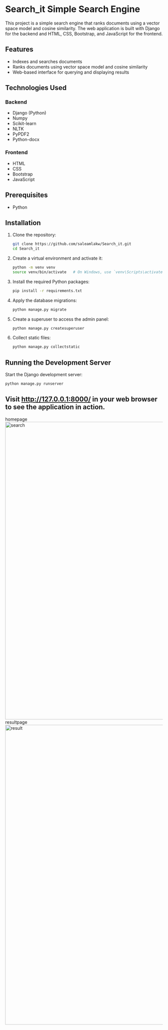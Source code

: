 # Search_it Simple Search Engine

This project is a simple search engine that ranks documents using a vector space model and cosine similarity. The web application is built with Django for the backend and HTML, CSS, Bootstrap, and JavaScript for the frontend.

## Features

- Indexes and searches documents
- Ranks documents using vector space model and cosine similarity
- Web-based interface for querying and displaying results

## Technologies Used

### Backend

- Django (Python)
- Numpy
- Scikit-learn
- NLTK
- PyPDF2
- Python-docx

### Frontend

- HTML
- CSS
- Bootstrap
- JavaScript

## Prerequisites

- Python

## Installation

1. Clone the repository:

    ```bash
    git clone https://github.com/saleamlakw/Search_it.git
    cd Search_it
    ```

2. Create a virtual environment and activate it:

    ```bash
    python -m venv venv
    source venv/bin/activate   # On Windows, use `venv\Scripts\activate`
    ```

3. Install the required Python packages:

    ```bash
    pip install -r requirements.txt
    ```


4. Apply the database migrations:

    ```bash
    python manage.py migrate
    ```

5. Create a superuser to access the admin panel:

    ```bash
    python manage.py createsuperuser
    ```

6. Collect static files:

    ```bash
    python manage.py collectstatic
    ```

## Running the Development Server

Start the Django development server:

```bash
python manage.py runserver

```
## Visit http://127.0.0.1:8000/ in your web browser to see the application in action.
homepage
<img width="952" alt="search" src="https://github.com/user-attachments/assets/036b830c-05c8-4505-bbea-f4937698c9a8">
resultpage
<img width="959" alt="result" src="https://github.com/user-attachments/assets/3297d47e-6962-441e-bfc1-d1fc5502022a">
